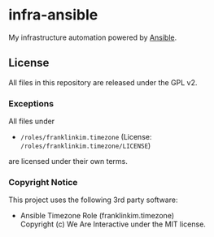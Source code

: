 # infra-ansible

My infrastructure automation powered by [Ansible](http://www.ansible.com).

## License

All files in this repository are released under the GPL v2.

### Exceptions

All files under

* `/roles/franklinkim.timezone` (License: `/roles/franklinkim.timezone/LICENSE`)

are licensed under their own terms.

### Copyright Notice

This project uses the following 3rd party software:

* Ansible Timezone Role (franklinkim.timezone)  
  Copyright (c) We Are Interactive under the MIT license.
